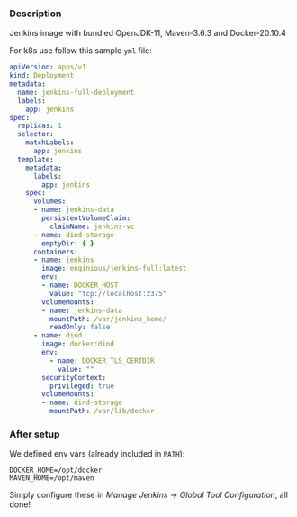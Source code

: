 ### Description
Jenkins image with bundled OpenJDK-11, Maven-3.6.3 and Docker-20.10.4

For k8s use follow this sample `yml` file:

```yaml
apiVersion: apps/v1
kind: Deployment
metadata:
  name: jenkins-full-deployment
  labels:
    app: jenkins
spec:
  replicas: 1
  selector:
    matchLabels:
      app: jenkins
  template:
    metadata:
      labels:
        app: jenkins
    spec:
      volumes:
      - name: jenkins-data
        persistentVolumeClaim:
          claimName: jenkins-vc
      - name: dind-storage
        emptyDir: { }
      containers:
      - name: jenkins
        image: enginious/jenkins-full:latest
        env:
        - name: DOCKER_HOST
          value: "tcp://localhost:2375"
        volumeMounts:
        - name: jenkins-data
          mountPath: /var/jenkins_home/
          readOnly: false
      - name: dind
        image: docker:dind
        env:
          - name: DOCKER_TLS_CERTDIR
            value: ""
        securityContext:
          privileged: true
        volumeMounts:
        - name: dind-storage
          mountPath: /var/lib/docker
```

### After setup
We defined env vars (already included in `PATH`):
```shell
DOCKER_HOME=/opt/docker
MAVEN_HOME=/opt/maven
```
Simply configure these in *Manage Jenkins -> Global Tool Configuration*, all done! 
